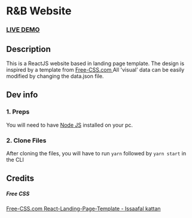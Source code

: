 # R&B Website

### <a href="https://rb-web-five.vercel.app/">LIVE DEMO</a>

## Description

This is a ReactJS website based in landing page template. The design is inspired by a template from <a href="https://www.free-css.com/assets/files/free-css-templates/preview/page234/interact/">Free-CSS.com </a>
All 'visual' data can be easily modified by changing the data.json file.

## Dev info

### 1. Preps

You will need to have <a href="https://nodejs.org/">Node JS</a> installed on your pc.

### 2. Clone Files

After cloning the files, you will have to run `yarn` followed by `yarn start` in the CLI

## Credits

##### Free CSS

<a href="https://www.free-css.com/assets/files/free-css-templates/preview/page234/interact/">Free-CSS.com </a>
<a href="https://github.com/issaafalkattan/React-Landing-Page-Template/tree/master">React-Landing-Page-Template - Issaafal kattan</a>
